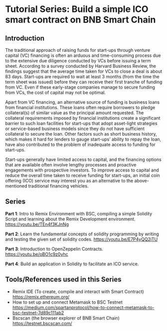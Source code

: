 # Tutorial Series: Build a simple ICO smart contract on BNB Smart Chain

## Introduction

The traditional approach of raising funds for start-ups through venture capital (VC) financing is often an arduous and time-consuming process due to the extensive due diligence conducted by VCs before issuing a term sheet. According to a survey conducted by Harvard Business Review, the findings suggest that the average time taken for VCs to close a deal is about 83 days. Start-ups are required to wait at least 3 months (from the time the term sheet was issued) before they can receive their first tranche of funding from VC. Even if these early-stage companies manage to secure funding from VCs, the cost of capital may not be optimal.

Apart from VC financing, an alternative source of funding is business loans from financial institutions. These loans often require borrowers to pledge collateral(s) of similar value as the principal amount requested. The collateral requirements imposed by financial institutions create a significant barrier to such loan facilities for start-ups that adopt asset-light strategies or service-based business models since they do not have sufficient collateral to secure the loan. Other factors such as short business history, which makes it hard for lenders to gauge start-ups’ ability to repay the loan, have also contributed to the problem of inadequate access to funding for start-ups.

Start-ups generally have limited access to capital, and the financing options that are available often involve lengthy processes and proactive engagements with prospective investors. To improve access to capital and reduce the overall time taken to receive funding for start-ups, an initial coin offering (ICO) service may interest you as an alternative to the above-mentioned traditional financing vehicles.

## Series

**Part 1**: Intro to Remix Environment with BSC, compiling a simple Solidity Script and learning about the Remix Development environment.
<https://youtu.be/TEn4f3KJnNg>

**Part 2**: Learn the fundamental concepts of solidity programming by writing and testing the given set of solidity codes.
<https://youtu.be/E7P4yQQ2jTU>

**Part 3**: Introduction to OpenZeppelin Contracts.
<https://youtu.be/oBO1c9z0yhc>

**Part 4**: Build an application in Solidity to facilitate an ICO service.

## Tools/References used in this Series

- Remix IDE (To create, compile and interact with Smart Contract) <https://remix.ethereum.org/>
- How to set up and connect Metamask to BSC Testnet <https://medium.com/spartanprotocol/how-to-connect-metamask-to-bsc-testnet-7d89c111ab2>
- Bscscan (the browser explorer of BNB Smart Chain) <https://testnet.bscscan.com/>
